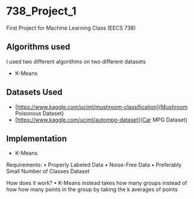 # 738_Project_1
First Project for Machine Learning Class (EECS 738)

## Algorithms used
I used two different algorithms on two different datasets
- K-Means

## Datasets Used
- [https://www.kaggle.com/uciml/mushroom-classification]{Mushroom Poisonous Dataset}
- [https://www.kaggle.com/uciml/autompg-dataset]{Car MPG Dataset}

## Implementation
- K-Means 

Requirements:
• Properly Labeled Data
• Noise-Free Data
• Preferably Small Number of Classes Dataset

How does it work?
• K-Means instead takes how many groups instead of how how many points in the group by taking the k averages of points
